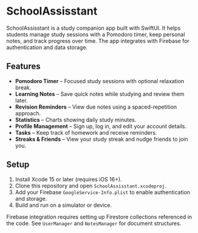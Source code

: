 # SchoolAssisstant

SchoolAssisstant is a study companion app built with SwiftUI. It helps students manage study sessions with a Pomodoro timer, keep personal notes, and track progress over time. The app integrates with Firebase for authentication and data storage.

## Features
- **Pomodoro Timer** – Focused study sessions with optional relaxation break.
- **Learning Notes** – Save quick notes while studying and review them later.
- **Revision Reminders** – View due notes using a spaced-repetition approach.
- **Statistics** – Charts showing daily study minutes.
- **Profile Management** – Sign up, log in, and edit your account details.
- **Tasks** – Keep track of homework and receive reminders.
- **Streaks & Friends** – View your study streak and nudge friends to join you.

## Setup
1. Install Xcode 15 or later (requires iOS 16+).
2. Clone this repository and open `SchoolAssisstant.xcodeproj`.
3. Add your Firebase `GoogleService-Info.plist` to enable authentication and storage.
4. Build and run on a simulator or device.

Firebase integration requires setting up Firestore collections referenced in the code. See `UserManager` and `NotesManager` for document structures.

